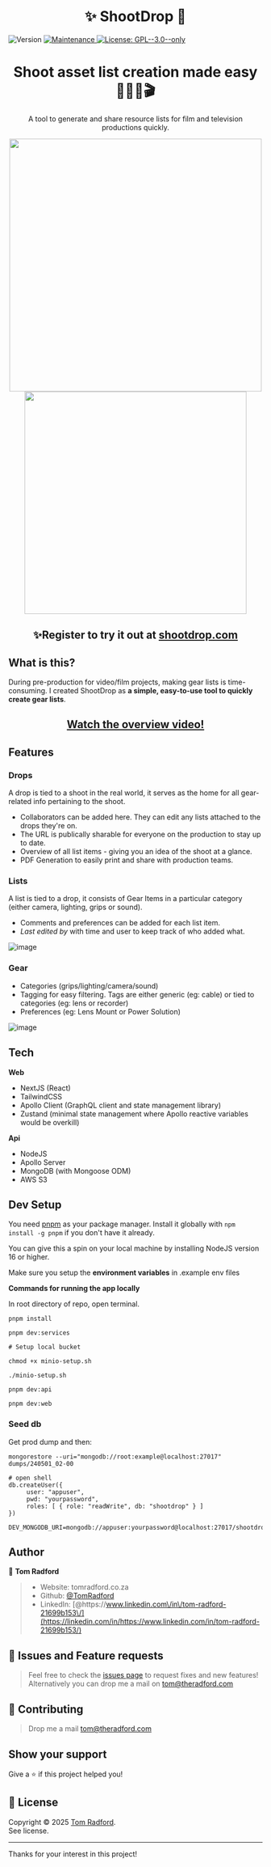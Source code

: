 <h1 align="center">✨ ShootDrop 🎥</h1>
<p>
  <img alt="Version" src="https://img.shields.io/badge/version-0.1.0-blue.svg?cacheSeconds=2592000" />
  <a href="https://github.com/TomRadford/shootdrop/graphs/commit-activity" target="_blank">
    <img alt="Maintenance" src="https://img.shields.io/badge/Maintained%3F-yes-green.svg" />
  </a>
  <a href="https://github.com/TomRadford/shootdrop/blob/master/LICENSE" target="_blank">
    <img alt="License: GPL--3.0--only" src="https://img.shields.io/github/license/TomRadford/shootdrop" />
  </a>
</p>

<h1 align="center">Shoot asset list creation made easy 🎥💡🎤🎬</h1>
<p align="center">A tool to generate and share resource lists for film and television productions quickly.
</p>

<div align="center">
  <img width="500px" src="https://user-images.githubusercontent.com/7515754/205615840-60304e74-5f62-465a-a5d3-31cdefc75fc2.png" />
  <img width="440px" src="https://user-images.githubusercontent.com/7515754/205616635-87b0f23f-fb20-4478-8e8b-6f7f122b7fd0.png"/>
 </div>

<h2 align="center"> ✨Register to try it out at <a href="https://shootdrop.com/register">shootdrop.com</a></h2>

## What is this?

During pre-production for video/film projects, making gear lists is time-consuming. I created ShootDrop as <strong>a simple, easy-to-use tool to quickly create gear lists</strong>.

<h2 align="center"><a href="https://www.youtube.com/watch?v=ou4FlVLowQQ">Watch the overview video!</a></h2>

## Features

### Drops

A drop is tied to a shoot in the real world, it serves as the home for all gear-related info pertaining to the shoot.

- Collaborators can be added here. They can edit any lists attached to the drops they're on.
- The URL is publically sharable for everyone on the production to stay up to date.
- Overview of all list items - giving you an idea of the shoot at a glance.
- PDF Generation to easily print and share with production teams.

### Lists

A list is tied to a drop, it consists of Gear Items in a particular category (either camera, lighting, grips or sound).

- Comments and preferences can be added for each list item.
- _Last edited by_ with time and user to keep track of who added what.

![image](https://user-images.githubusercontent.com/7515754/205616939-e35e5320-ddae-4b81-98b2-42730d6308a5.png)

### Gear

- Categories (grips/lighting/camera/sound)
- Tagging for easy filtering. Tags are either generic (eg: cable) or tied to categories (eg: lens or recorder)
- Preferences (eg: Lens Mount or Power Solution)

![image](https://user-images.githubusercontent.com/7515754/205617199-410d19d2-56ad-4f1d-adfb-a96e3ea8e2f9.png)

## Tech

**Web**

- NextJS (React)
- TailwindCSS
- Apollo Client (GraphQL client and state management library)
- Zustand (minimal state management where Apollo reactive variables would be overkill)

**Api**

- NodeJS
- Apollo Server
- MongoDB (with Mongoose ODM)
- AWS S3

## Dev Setup

You need [pnpm](https://pnpm.io/) as your package manager. Install it globally with `npm install -g pnpm` if you don't have it already.

You can give this a spin on your local machine by installing NodeJS version 16 or higher.

Make sure you setup the **environment variables** in .example env files

**Commands for running the app locally**

In root directory of repo, open terminal.

```
pnpm install

pnpm dev:services

# Setup local bucket

chmod +x minio-setup.sh

./minio-setup.sh

pnpm dev:api

pnpm dev:web
```

### Seed db

Get prod dump and then:

```
mongorestore --uri="mongodb://root:example@localhost:27017" dumps/240501_02-00

# open shell
db.createUser({
     user: "appuser",
     pwd: "yourpassword",
     roles: [ { role: "readWrite", db: "shootdrop" } ]
})

DEV_MONGODB_URI=mongodb://appuser:yourpassword@localhost:27017/shootdrop

```

## Author

👤 **Tom Radford**

> - Website: tomradford.co.za
> - Github: [@TomRadford](https://github.com/TomRadford)
> - LinkedIn: [@https:\/\/www.linkedin.com\/in\/tom-radford-21699b153\/](https://linkedin.com/in/https://www.linkedin.com/in/tom-radford-21699b153/)

## 🤝 Issues and Feature requests

> Feel free to check the [issues page](https://github.com/TomRadford/shootdrop/issues) to request fixes and new features! Alternatively you can drop me a mail on tom@theradford.com

## 🤝 Contributing

> Drop me a mail tom@theradford.com

## Show your support

Give a ⭐️ if this project helped you!

## 📝 License

Copyright © 2025 [Tom Radford](https://github.com/TomRadford).<br />
See license.

---

Thanks for your interest in this project!
